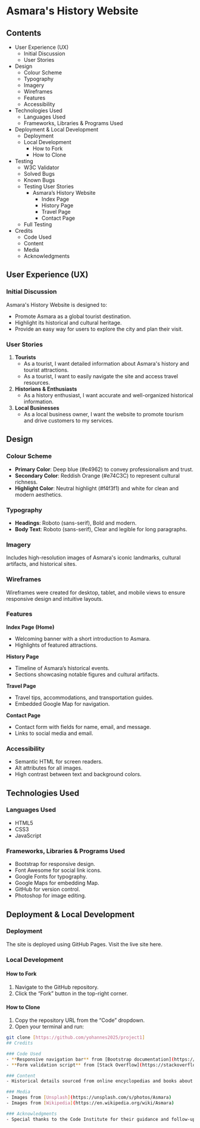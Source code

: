 # Asmara's History Website

## Contents
- User Experience (UX)
  - Initial Discussion
  - User Stories
- Design
  - Colour Scheme
  - Typography
  - Imagery
  - Wireframes
  - Features
  - Accessibility
- Technologies Used
  - Languages Used
  - Frameworks, Libraries & Programs Used
- Deployment & Local Development
  - Deployment
  - Local Development
    - How to Fork
    - How to Clone
- Testing
  - W3C Validator
  - Solved Bugs
  - Known Bugs
  - Testing User Stories
    - Asmara’s History Website
      - Index Page
      - History Page
      - Travel Page
      - Contact Page
  - Full Testing
- Credits
  - Code Used
  - Content
  - Media
  - Acknowledgments

## User Experience (UX)
### Initial Discussion
Asmara's History Website is designed to:
- Promote Asmara as a global tourist destination.
- Highlight its historical and cultural heritage.
- Provide an easy way for users to explore the city and plan their visit.

### User Stories
1. **Tourists**
   - As a tourist, I want detailed information about Asmara's history and tourist attractions.
   - As a tourist, I want to easily navigate the site and access travel resources.
2. **Historians & Enthusiasts**
   - As a history enthusiast, I want accurate and well-organized historical information.
3. **Local Businesses**
   - As a local business owner, I want the website to promote tourism and drive customers to my services.

## Design
### Colour Scheme
- **Primary Color**: Deep blue (#e4962) to convey professionalism and trust.
- **Secondary Color**: Reddish Orange (#e74C3C) to represent cultural richness.
- **Highlight Color**: Neutral highlight (#f4f3f1) and white for clean and modern aesthetics.

### Typography
- **Headings**: Roboto (sans-serif), Bold and modern.
- **Body Text**: Roboto (sans-serif), Clear and legible for long paragraphs.

### Imagery
Includes high-resolution images of Asmara's iconic landmarks, cultural artifacts, and historical sites.

### Wireframes
Wireframes were created for desktop, tablet, and mobile views to ensure responsive design and intuitive layouts.

### Features
**Index Page (Home)**
- Welcoming banner with a short introduction to Asmara.
- Highlights of featured attractions.

**History Page**
- Timeline of Asmara’s historical events.
- Sections showcasing notable figures and cultural artifacts.

**Travel Page**
- Travel tips, accommodations, and transportation guides.
- Embedded Google Map for navigation.

**Contact Page**
- Contact form with fields for name, email, and message.
- Links to social media and email.

### Accessibility
- Semantic HTML for screen readers.
- Alt attributes for all images.
- High contrast between text and background colors.

## Technologies Used
### Languages Used
- HTML5
- CSS3
- JavaScript

### Frameworks, Libraries & Programs Used
- Bootstrap for responsive design.
- Font Awesome for social link icons.
- Google Fonts for typography.
- Google Maps for embedding Map.
- GitHub for version control.
- Photoshop for image editing.

## Deployment & Local Development
### Deployment
The site is deployed using GitHub Pages. Visit the live site here.

### Local Development
#### How to Fork
1. Navigate to the GitHub repository.
2. Click the “Fork” button in the top-right corner.

#### How to Clone
1. Copy the repository URL from the “Code” dropdown.
2. Open your terminal and run:
```bash
git clone [https://github.com/yohannes2025/project1]
## Credits

### Code Used
- **Responsive navigation bar** from [Bootstrap documentation](https://getbootstrap.com/).
- **Form validation script** from [Stack Overflow](https://stackoverflow.com/).

### Content
- Historical details sourced from online encyclopedias and books about Asmara.

### Media
- Images from [Unsplash](https://unsplash.com/s/photos/Asmara)
- Images from [Wikipedia](https://en.wikipedia.org/wiki/Asmara)

### Acknowledgments
- Special thanks to the Code Institute for their guidance and follow-up.

